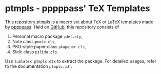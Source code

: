 # ptmpls - pppppass' TeX Templates

This repository ptmpls is a macro set about TeX or LaTeX templates made by
  [pppppass](mailto:lzh2016p@pku.edu.cn).
Held on
  [GitHub](https://github.com/pppppass/ptmpls),
this repository consists of
1. Personal macro package `pdef.sty`,
2. Note class `pnote.cls`,
3. PKU-style paper class `pkupaper.cls`,
4. Slide class `pslide.cls`.

Use `lualatex ptmpls.dtx` to extract the package. For detailed usages, refer to
the documentation `ptmpls.pdf`.

